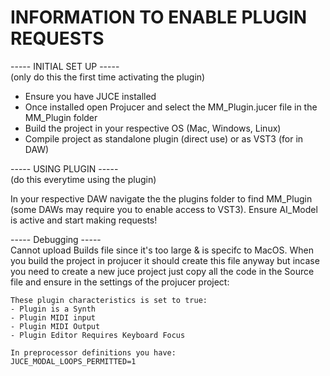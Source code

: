 # INFORMATION TO ENABLE PLUGIN REQUESTS 

----- INITIAL SET UP -----  
(only do this the first time activating the plugin)  

- Ensure you have JUCE installed
- Once installed open Projucer and select the MM_Plugin.jucer file in the MM_Plugin folder
- Build the project in your respective OS (Mac, Windows, Linux)
- Compile project as standalone plugin (direct use) or as VST3 (for in DAW)


----- USING PLUGIN -----  
(do this everytime using the plugin)  

In your respective DAW navigate the the plugins folder to find MM_Plugin (some DAWs may require you to enable access to VST3).
Ensure AI_Model is active and start making requests!


----- Debugging -----  
Cannot upload Builds file since it's too large & is specifc to MacOS.
When you build the project in projucer it should create this file anyway 
but incase you need to create a new juce project just copy all the code 
in the Source file and ensure in the settings of the projucer project:  

    These plugin characteristics is set to true:  
    - Plugin is a Synth
    - Plugin MIDI input
    - Plugin MIDI Output
    - Plugin Editor Requires Keyboard Focus

    In preprocessor definitions you have:  
    JUCE_MODAL_LOOPS_PERMITTED=1 

